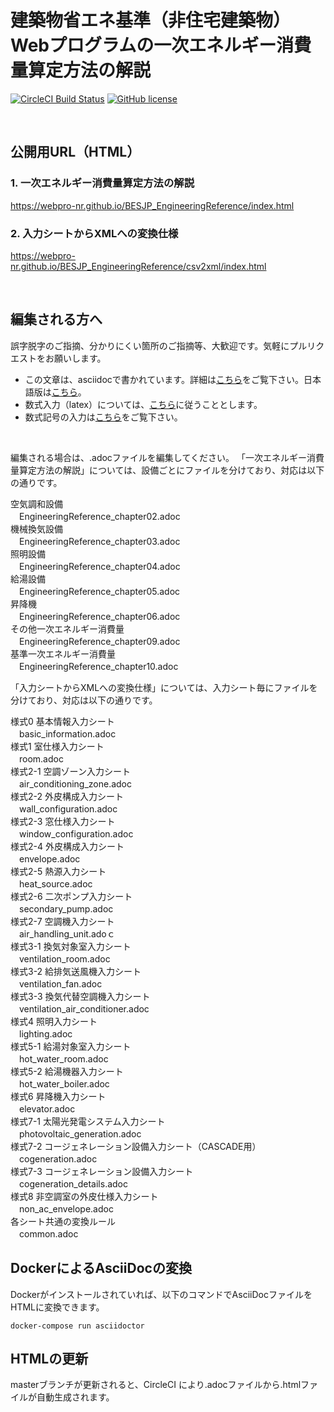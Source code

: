 # 建築物省エネ基準（非住宅建築物）<br>Webプログラムの一次エネルギー消費量算定方法の解説

[![CircleCI Build Status](https://circleci.com/gh/WEBPRO-NR/BESJP_EngineeringReference.svg?style=shield)](https://app.circleci.com/pipelines/github/WEBPRO-NR/BESJP_EngineeringReference)
[![GitHub license](https://img.shields.io/badge/license-MIT-blue.svg)](https://github.com/WEBPRO-NR/BESJP_EngineeringReference/blob/master/LICENSE)

<br>

## 公開用URL（HTML）

### 1. 一次エネルギー消費量算定方法の解説

https://webpro-nr.github.io/BESJP_EngineeringReference/index.html

### 2. 入力シートからXMLへの変換仕様

https://webpro-nr.github.io/BESJP_EngineeringReference/csv2xml/index.html

<br>

## 編集される方へ
誤字脱字のご指摘、分かりにくい箇所のご指摘等、大歓迎です。気軽にプルリクエストをお願いします。

* この文章は、asciidocで書かれています。詳細は[こちら][1]をご覧下さい。日本語版は[こちら][2]。
* 数式入力（latex）については、[こちら][3]に従うこととします。
* 数式記号の入力は[こちら][4]をご覧下さい。

<br>

編集される場合は、.adocファイルを編集してください。
「一次エネルギー消費量算定方法の解説」については、設備ごとにファイルを分けており、対応は以下の通りです。

空気調和設備 <br>
　EngineeringReference_chapter02.adoc <br>
機械換気設備 <br>
　EngineeringReference_chapter03.adoc <br>
照明設備 <br>
　EngineeringReference_chapter04.adoc <br>
給湯設備 <br>
　EngineeringReference_chapter05.adoc <br>
昇降機 <br>
　EngineeringReference_chapter06.adoc <br>
その他一次エネルギー消費量 <br>
　EngineeringReference_chapter09.adoc <br>
基準一次エネルギー消費量 <br>
　EngineeringReference_chapter10.adoc <br>

「入力シートからXMLへの変換仕様」については、入力シート毎にファイルを分けており、対応は以下の通りです。

様式0 基本情報入力シート <br>
　basic_information.adoc <br>
様式1 室仕様入力シート <br>
　room.adoc <br>
様式2-1 空調ゾーン入力シート <br>
　air_conditioning_zone.adoc <br>
様式2-2 外皮構成入力シート <br>
　wall_configuration.adoc <br>
様式2-3 窓仕様入力シート <br>
　window_configuration.adoc <br>
様式2-4 外皮構成入力シート <br>
　envelope.adoc <br>
様式2-5 熱源入力シート <br>
　heat_source.adoc <br>
様式2-6 二次ポンプ入力シート <br>
　secondary_pump.adoc <br>
様式2-7 空調機入力シート <br>
　air_handling_unit.adoｃ <br>
様式3-1 換気対象室入力シート <br>
　ventilation_room.adoc <br>
様式3-2 給排気送風機入力シート <br>
　ventilation_fan.adoc <br>
様式3-3 換気代替空調機入力シート <br>
　ventilation_air_conditioner.adoc <br>
様式4 照明入力シート <br>
　lighting.adoc <br>
様式5-1 給湯対象室入力シート <br>
　hot_water_room.adoc <br>
様式5-2 給湯機器入力シート <br>
　hot_water_boiler.adoc <br>
様式6 昇降機入力シート <br>
　elevator.adoc <br>
様式7-1 太陽光発電システム入力シート <br>
　photovoltaic_generation.adoc <br>
様式7-2 コージェネレーション設備入力シート（CASCADE用） <br>
　cogeneration.adoc <br>
様式7-3 コージェネレーション設備入力シート <br>
　cogeneration_details.adoc <br>
様式8 非空調室の外皮仕様入力シート <br>
　non_ac_envelope.adoc <br>
各シート共通の変換ルール <br>
　common.adoc <br>

[1]:https://asciidoctor.org/docs/user-manual/
[2]:https://takumon.github.io/asciidoc-syntax-quick-reference-japanese-translation/
[3]:http://www.latex-cmd.com/
[4]:https://oeis.org/wiki/List_of_LaTeX_mathematical_symbols

## DockerによるAsciiDocの変換
Dockerがインストールされていれば、以下のコマンドでAsciiDocファイルをHTMLに変換できます。

```
docker-compose run asciidoctor
```

## HTMLの更新
masterブランチが更新されると、CircleCI により.adocファイルから.htmlファイルが自動生成されます。
